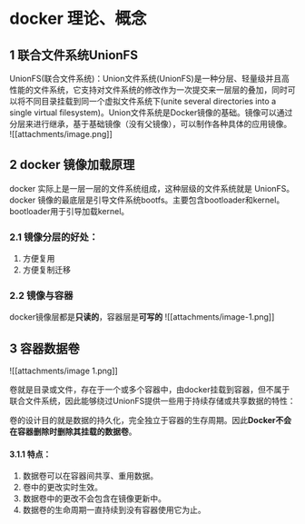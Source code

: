 # docker 理论、概念
## 1 联合文件系统UnionFS
UnionFS(联合文件系统)：Union文件系统(UnionFS)是一种分层、轻量级并且高性能的文件系统，它支持对文件系统的修改作为一次提交来一层层的叠加，同时可以将不同目录挂载到同一个虚拟文件系统下(unite several directories into a single virtual filesystem)。Union文件系统是Docker镜像的基础。镜像可以通过分层来进行继承，基于基础镜像（没有父镜像），可以制作各种具体的应用镜像。
![[attachments/image.png]]

## 2 docker 镜像加载原理
docker 实际上是一层一层的文件系统组成，这种层级的文件系统就是 UnionFS。
docker 镜像的最底层是引导文件系统bootfs。主要包含bootloader和kernel。bootloader用于引导加载kernel。

### 2.1 镜像分层的好处：
1.  方便复用
2.  方便复制迁移

### 2.2 镜像与容器
docker镜像层都是**只读的**，容器层是**可写的**
![[attachments/image-1.png]]
  

## 3 容器数据卷
![[attachments/image 1.png]]

卷就是目录或文件，存在于一个或多个容器中，由docker挂载到容器，但不属于联合文件系统，因此能够绕过UnionFS提供一些用于持续存储或共享数据的特性：

卷的设计目的就是数据的持久化，完全独立于容器的生存周期。因此**Docker不会在容器删除时删除其挂载的数据卷**。

#### 3.1.1 特点：
1.  数据卷可以在容器间共享、重用数据。
2.  卷中的更改实时生效。
3.  数据卷中的更改不会包含在镜像更新中。
4.  数据卷的生命周期一直持续到没有容器使用它为止。